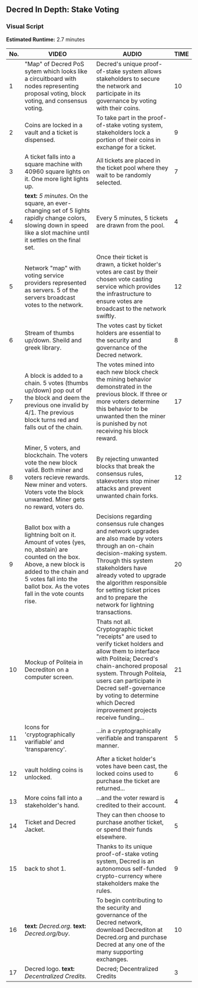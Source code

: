 ## Decred In Depth: Stake Voting
### Visual Script
**Estimated Runtime:** 2.7 minutes

No. | VIDEO | AUDIO | TIME
--- | ----- | ----- | ----
1 | "Map" of Decred PoS sytem which looks like a circuitboard with nodes representing proposal voting, block voting, and consensus voting. | Decred's unique proof-of-stake system allows stakeholders to secure the network and participate in its governance by voting with their coins. | 10
2 | Coins are locked in a vault and a ticket is dispensed. | To take part in the proof-of-stake voting system, stakeholders lock a portion of their coins in exchange for a ticket. | 9
3 | A ticket falls into a square machine with 40960 square lights on it. One more light lights up.  | All tickets are placed in the ticket pool where they wait to be randomly selected. | 7
4 | **text:** *5 minutes*. On the square, an ever-changing set of 5 lights rapidly change colors, slowing down in speed like a slot machine until it settles on the final set. | Every 5 minutes, 5 tickets are drawn from the pool. | 4 
5| Network "map" with voting service providers represented as servers. 5 of the servers broadcast votes to the network. | Once their ticket is drawn, a ticket holder's votes are cast by their chosen vote casting service which provides the infrastructure to ensure votes are broadcast to the network swiftly. | 12
6 | Stream of thumbs up/down. Sheild and greek library. | The votes cast by ticket holders are essential to the security and governance of the Decred network. | 8
7 | A block is added to a chain. 5 votes (thumbs up/down) pop out of the block and deem the previous one invalid by 4/1. The previous block turns red and falls out of the chain. | The votes mined into each new block check the mining behavior demonstrated in the previous block. If three or more voters determine this behavior to be unwanted then the miner is punished by not receiving his block reward. | 17
8 | Miner, 5 voters, and blockchain. The voters vote the new block valid. Both miner and voters recieve rewards. New miner and voters. Voters vote the block unwanted. Miner gets no reward, voters do. | By rejecting unwanted blocks that break the consensus rules, stakevoters stop miner attacks and prevent unwanted chain forks. | 12
9 | Ballot box with a lightning bolt on it. Amount of votes (yes, no, abstain) are counted on the box. Above, a new block is added to the chain and 5 votes fall into the ballot box. As the votes fall in the vote counts rise. | Decisions regarding consensus rule changes and network upgrades are also made by voters through an on-chain decision-making system. Through this system stakeholders have already voted to upgrade the algorithm responsible for setting ticket prices and to prepare the network for lightning transactions. | 20
10 | Mockup of Politeia in Decrediton on a computer screen. | Thats not all. Cryptographic ticket "receipts" are used to verify ticket holders and allow them to interface with Politeia; Decred's chain-anchored proposal system. Through Politeia, users can participate in Decred self-governance by voting to determine which Decred improvement projects receive funding... | 21
11| Icons for 'cryptographically varifiable' and 'transparency'. | ...in a cryptographically verifiable and transparent manner. | 5
12 | vault holding coins is unlocked. | After a ticket holder's votes have been cast, the locked coins used to purchase the ticket are returned... | 6
13 | More coins fall into a stakeholder's hand. | ...and the voter reward is credited to their account. | 4
14 | Ticket and Decred Jacket. | They can then choose to purchase another ticket, or spend their funds elsewhere. | 5
15 | back to shot 1. | Thanks to its unique proof-of-stake voting system, Decred is an autonomous self-funded crypto-currency where stakeholders make the rules. | 9
16 | **text:** *Decred.org*. **text:** *Decred.org/buy*. | To begin contributing to the security and governance of the Decred network, download Decrediton at Decred.org and purchase Decred at any one of the many supporting exchanges. | 10
17 | Decred logo. **text:** *Decentralized Credits.* | Decred; Decentralized Credits | 3
 